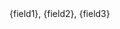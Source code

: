 <div class="lexicon" file="integration/files/test_lexicon.tsv" delim="\t">{field1}, {field2}, {field3}</div>
